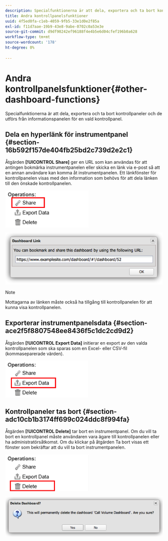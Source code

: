 ```yaml
---
description: Specialfunktionerna är att dela, exportera och ta bort kontrollpaneler och de utförs från informationspanelen för en vald kontrollpanel.
title: Andra kontrollpanelsfunktioner
uuid: 4f5ed0fa-c1eb-4059-9fb5-33e1d0e2f85a
exl-id: f11d7aae-19b9-43e8-9abe-0702c0a53e3e
source-git-commit: d9df90242ef96188f4e4b5e6d04cfef196b0a628
workflow-type: tm+mt
source-wordcount: '178'
ht-degree: 0%

---
```


# Andra kontrollpanelsfunktioner{#other-dashboard-functions}

Specialfunktionerna är att dela, exportera och ta bort kontrollpaneler och de utförs från informationspanelen för en vald kontrollpanel.

## Dela en hyperlänk för instrumentpanel {#section-16b592f157de404fb25bd2c739d2e2c1}

Åtgärden **[!UICONTROL Share]** ger en URL som kan användas för att antingen bokmärka instrumentpanelen eller skicka en länk via e-post så att en annan användare kan komma åt instrumentpanelen. Ett länkfönster för kontrollpanelen visas med den information som behövs för att dela länken till den önskade kontrollpanelen.

![](assets/share.png)

![](assets/dashboard_link.png)

>[!NOTE]
>
>Mottagarna av länken måste också ha tillgång till kontrollpanelen för att kunna visa kontrollpanelen.

## Exporterar instrumentpanelsdata {#section-ace2f5f8807548ee8436f5c1dc2cd9d2}

Åtgärden **[!UICONTROL Export Data]** initierar en export av den valda kontrollpanelen som ska sparas som en Excel- eller CSV-fil (kommaseparerade värden).

![](assets/export_data.png)

## Kontrollpaneler tas bort {#section-adc10cb1b3174ff699c024ddc8f994fa}

Åtgärden **[!UICONTROL Delete]** tar bort en instrumentpanel. Om du vill ta bort en kontrollpanel måste användaren vara ägare till kontrollpanelen eller ha administratörsåtkomst. Om du klickar på åtgärden Ta bort visas ett fönster som bekräftar att du vill ta bort instrumentpanelen.

![](assets/delete.png)

![](assets/delete2.png)
